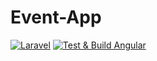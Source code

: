 # Event-App

[![Laravel](https://github.com/Adonsio/Event-App/actions/workflows/laravel.yml/badge.svg?branch=main)](https://github.com/Adonsio/Event-App/actions/workflows/laravel.yml)
[![Test & Build Angular](https://github.com/Adonsio/Event-App/actions/workflows/Angularv2.yml/badge.svg?branch=main)](https://github.com/Adonsio/Event-App/actions/workflows/Angularv2.yml)
